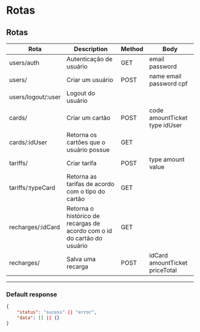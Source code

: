 # Rotas

## Rotas

| Rota | Description | Method | Body |
| --- | --- | --- | --- |
| users/auth | Autenticação de usuário | GET | email password |
| users/ | Criar um usuário | POST | name email password cpf |
| users/logout/:user | Logout do usuário |  |  |
| cards/ | Criar um cartão | POST | code amountTicket type idUser |
| cards/:idUser | Retorna os cartões que o usuário possue | GET |  |
| tariffs/ | Criar tarifa | POST | type amount value |
| tariffs/:typeCard | Retorna as tarifas de acordo com o tipo do cartão | GET |  |
| recharges/:idCard | Retorna o histórico de recargas de acordo com o id do cartão do usuário | GET |  |
| recharges/  | Salva uma recarga | POST | idCard amountTicket priceTotal |

---

### Default response

```json
{
	"status": "sucess" || "error",
	"data": [] || {}
}
```
